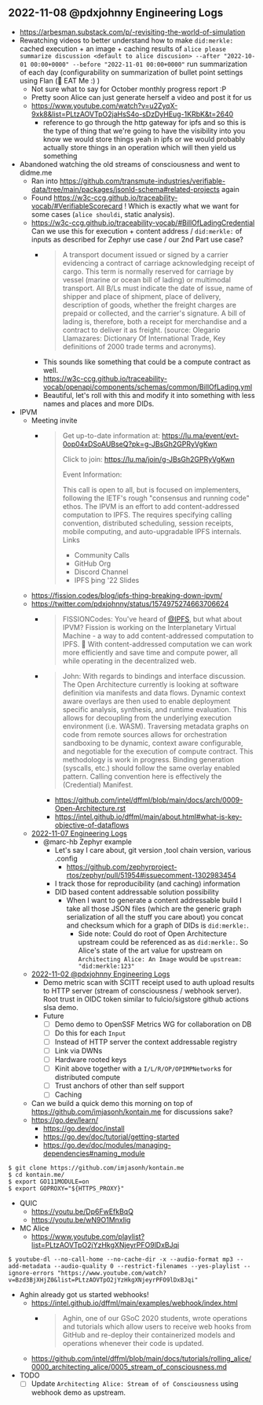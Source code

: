 ## 2022-11-08 @pdxjohnny Engineering Logs

- https://arbesman.substack.com/p/-revisiting-the-world-of-simulation
- Rewatching videos to better understand how to make `did:merkle:` cached execution + an image + caching results of `alice please summarize discussion <default to alice discusion> --after "2022-10-01 00:00+0000" --before "2022-11-01 00:00+0000"` run summarization of each day (configurability on summarization of bullet point settings using Flan (🥞 EAT Me :) )
    - Not sure what to say for October monthly progress report :P
    - Pretty soon Alice can just generate herself a video and post it for us
  - https://www.youtube.com/watch?v=u2ZyqX-9xk8&list=PLtzAOVTpO2jaHsS4o-sDzDyHEug-1KRbK&t=2640
    - reference to go through the http gateway for ipfs and so this is the type of thing that we're going to have the visibility into you know we would store things yeah in ipfs or we would probably actually store things in an operation which will then yield us something
- Abandoned watching the old streams of consciousness and went to didme.me
  - Ran into https://github.com/transmute-industries/verifiable-data/tree/main/packages/jsonld-schema#related-projects again
  - Found https://w3c-ccg.github.io/traceability-vocab/#VerifiableScorecard ! Which is exactly what we want for some cases (`alice shouldi`, static analysis).
  - https://w3c-ccg.github.io/traceability-vocab/#BillOfLadingCredential Can we use this for execution + content address / `did:merkle:` of inputs as described for Zephyr use case / our 2nd Part use case?
    - > A transport document issued or signed by a carrier evidencing a contract of carriage acknowledging receipt of cargo. This term is normally reserved for carriage by vessel (marine or ocean bill of lading) or multimodal transport. All B/Ls must indicate the date of issue, name of shipper and place of shipment, place of delivery, description of goods, whether the freight charges are prepaid or collected, and the carrier's signature. A bill of lading is, therefore, both a receipt for merchandise and a contract to deliver it as freight. (source: Olegario Llamazares: Dictionary Of International Trade, Key definitions of 2000 trade terms and acronyms).
    - This sounds like something that could be a compute contract as well.
    - https://w3c-ccg.github.io/traceability-vocab/openapi/components/schemas/common/BillOfLading.yml
    - Beautiful, let's roll with this and modify it into something with less names and places and more DIDs.
- IPVM
  - Meeting invite
    - > Get up-to-date information at: https://lu.ma/event/evt-0op04xDSoAUBseQ?pk=g-JBsGh2GPRyVgKwn
      >
      > Click to join: https://lu.ma/join/g-JBsGh2GPRyVgKwn
      >
      > Event Information:
      >
      > This call is open to all, but is focused on implementers, following the IETF's rough "consensus and running code" ethos.
      > The IPVM is an effort to add content-addressed computation to IPFS. The requires specifying calling convention, distributed scheduling, session receipts, mobile computing, and auto-upgradable IPFS internals.
      > Links
      > - Community Calls 
      > - GitHub Org
      > - Discord Channel 
      > - IPFS þing '22 Slides
  - https://fission.codes/blog/ipfs-thing-breaking-down-ipvm/
  - https://twitter.com/pdxjohnny/status/1574975274663706624
    - > FISSIONCodes: You've heard of 
[@IPFS](https://mobile.twitter.com/IPFS), but what about IPVM? Fission is working on the Interplanetary Virtual Machine - a way to add content-addressed computation to IPFS. 🤯 With content-addressed computation we can work more efficiently and save time and compute power, all while operating in the decentralized web.
    - > John: With regards to bindings and interface discussion. The Open Architecture currently is looking at software definition via manifests and data flows. Dynamic context aware overlays are then used to enable deployment specific analysis, synthesis, and runtime evaluation. This allows for decoupling from the underlying execution environment (i.e. WASM). Traversing metadata graphs on code from remote sources allows for orchestration sandboxing to be dynamic, context aware configurable, and negotiable for the execution of compute contract. This methodology is work in progress. Binding generation (syscalls, etc.) should follow the same overlay enabled pattern. Calling convention here is effectively the (Credential) Manifest.
      - https://github.com/intel/dffml/blob/main/docs/arch/0009-Open-Architecture.rst
      - https://intel.github.io/dffml/main/about.html#what-is-key-objective-of-dataflows
  - [2022-11-07 Engineering Logs](https://github.com/intel/dffml/discussions/1406?sort=new#discussioncomment-4073154)
    - @marc-hb Zephyr example
      - Let's say I care about, git version ,tool chain version, various .config
        - https://github.com/zephyrproject-rtos/zephyr/pull/51954#issuecomment-1302983454
      - I track those for reproducibility (and caching) information
      - DID based content addressable solution possibility
        - When I want to generate a content addressable build I take all those JSON files (which are the generic graph serialization of all the stuff you care about) you concat and checksum which for a graph of DIDs is `did:merkle:`.
          - Side note: Could do root of Open Architecture upstream could be referenced as as `did:merkle:`. So Alice's state of the art value for upstream on `Architecting Alice: An Image` would be `upstream: "did:merkle:123"`
  - [2022-11-02 @pdxjohnny Engineering Logs](https://github.com/intel/dffml/discussions/1406?sort=new#discussioncomment-4037309)
    - Demo metric scan with SCITT receipt used to auth upload results to HTTP server (stream of consciousness / webhook server). Root trust in OIDC token similar to fulcio/sigstore github actions slsa demo.
    - Future
      - [ ] Demo demo to OpenSSF Metrics WG for collaboration on DB
      - [ ] Do this for each `Input`
      - [ ] Instead of HTTP server the context addressable registry
      - [ ] Link via DWNs
      - [ ] Hardware rooted keys
      - [ ] Kinit above together with a `I/L/R/OP/OPIMPNetwork`s for distributed compute
      - [ ] Trust anchors of other than self support
      - [ ] Caching
  - Can we build a quick demo this morning on top of
    https://github.com/imjasonh/kontain.me for discussions sake?
  - https://go.dev/learn/
    - https://go.dev/doc/install
    - https://go.dev/doc/tutorial/getting-started
    - https://go.dev/doc/modules/managing-dependencies#naming_module

```console
$ git clone https://github.com/imjasonh/kontain.me
$ cd kontain.me/
$ export GO111MODULE=on
$ export GOPROXY="${HTTPS_PROXY}"
```

- QUIC
  - https://youtu.be/Dp6FwEfkBqQ
  - https://youtu.be/wN9O1MnxIig
- MC Alice
  - https://www.youtube.com/playlist?list=PLtzAOVTpO2jYzHkgXNjeyrPFO9lDxBJqi

```console
$ youtube-dl --no-call-home --no-cache-dir -x --audio-format mp3 --add-metadata --audio-quality 0 --restrict-filenames --yes-playlist --ignore-errors "https://www.youtube.com/watch?v=Bzd3BjXHjZ0&list=PLtzAOVTpO2jYzHkgXNjeyrPFO9lDxBJqi"
```

- Aghin already got us started webhooks!
  - https://intel.github.io/dffml/main/examples/webhook/index.html
    - > Aghin, one of our GSoC 2020 students, wrote operations and tutorials which allow users to receive web hooks from GitHub and re-deploy their containerized models and operations whenever their code is updated.
  - https://github.com/intel/dffml/blob/main/docs/tutorials/rolling_alice/0000_architecting_alice/0005_stream_of_consciousness.md
- TODO
  - [ ] Update `Architecting Alice: Stream of of Consciousness` using webhook demo as upstream.